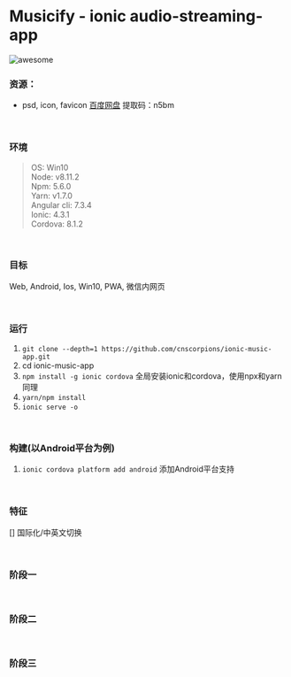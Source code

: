 
# Musicify - ionic audio-streaming-app
![awesome](https://cdn.rawgit.com/sindresorhus/awesome/d7305f38d29fed78fa85652e3a63e154dd8e8829/media/badge.svg)<br/>

### 资源：
- psd, icon, favicon 
[百度网盘](https://pan.baidu.com/s/1xoubqvhR4pm0fRnvWzr5uw) 提取码：n5bm

<br/>

### 环境
> OS: Win10<br/>
> Node: v8.11.2<br/>
> Npm: 5.6.0<br/>
> Yarn: v1.7.0<br/>
> Angular cli: 7.3.4<br/>
> Ionic: 4.3.1<br/>
> Cordova: 8.1.2<br/>

<br/>

### 目标
Web, Android, Ios, Win10, PWA, 微信内网页

<br/>

### 运行
1. `git clone --depth=1 https://github.com/cnscorpions/ionic-music-app.git`
2. cd ionic-music-app
3. `npm install -g ionic cordova` 全局安装ionic和cordova，使用npx和yarn同理
4. `yarn/npm install`
5. `ionic serve -o`

<br/>

### 构建(以Android平台为例)
1. `ionic cordova platform add android` 添加Android平台支持

<br/>

### 特征
[] 国际化/中英文切换

<br/>

### 阶段一


<br/>

### 阶段二

<br/>

### 阶段三
